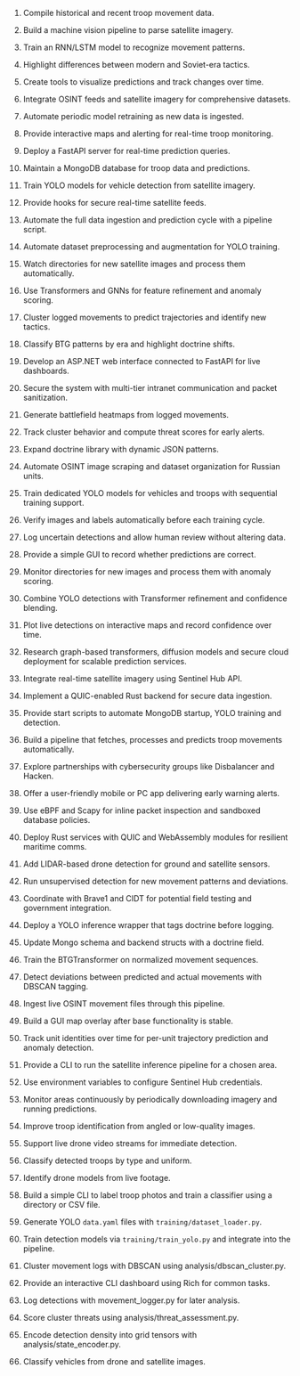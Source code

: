1. Compile historical and recent troop movement data.
2. Build a machine vision pipeline to parse satellite imagery.
3. Train an RNN/LSTM model to recognize movement patterns.
4. Highlight differences between modern and Soviet-era tactics.
5. Create tools to visualize predictions and track changes over time.
6. Integrate OSINT feeds and satellite imagery for comprehensive datasets.
7. Automate periodic model retraining as new data is ingested.
8. Provide interactive maps and alerting for real-time troop monitoring.
9. Deploy a FastAPI server for real-time prediction queries.
10. Maintain a MongoDB database for troop data and predictions.
11. Train YOLO models for vehicle detection from satellite imagery.
12. Provide hooks for secure real-time satellite feeds.
13. Automate the full data ingestion and prediction cycle with a pipeline script.

14. Automate dataset preprocessing and augmentation for YOLO training.
15. Watch directories for new satellite images and process them automatically.
16. Use Transformers and GNNs for feature refinement and anomaly scoring.
17. Cluster logged movements to predict trajectories and identify new tactics.
18. Classify BTG patterns by era and highlight doctrine shifts.
19. Develop an ASP.NET web interface connected to FastAPI for live dashboards.
20. Secure the system with multi-tier intranet communication and packet sanitization.
21. Generate battlefield heatmaps from logged movements.
22. Track cluster behavior and compute threat scores for early alerts.
23. Expand doctrine library with dynamic JSON patterns.
24. Automate OSINT image scraping and dataset organization for Russian units.
25. Train dedicated YOLO models for vehicles and troops with sequential training support.
26. Verify images and labels automatically before each training cycle.
27. Log uncertain detections and allow human review without altering data.
28. Provide a simple GUI to record whether predictions are correct.
29. Monitor directories for new images and process them with anomaly scoring.
30. Combine YOLO detections with Transformer refinement and confidence blending.
31. Plot live detections on interactive maps and record confidence over time.
32. Research graph-based transformers, diffusion models and secure cloud deployment for scalable prediction services.
33. Integrate real-time satellite imagery using Sentinel Hub API.
34. Implement a QUIC-enabled Rust backend for secure data ingestion.
35. Provide start scripts to automate MongoDB startup, YOLO training and detection.
36. Build a pipeline that fetches, processes and predicts troop movements automatically.
37. Explore partnerships with cybersecurity groups like Disbalancer and Hacken.
38. Offer a user-friendly mobile or PC app delivering early warning alerts.
39. Use eBPF and Scapy for inline packet inspection and sandboxed database policies.
40. Deploy Rust services with QUIC and WebAssembly modules for resilient maritime comms.
41. Add LIDAR-based drone detection for ground and satellite sensors.
42. Run unsupervised detection for new movement patterns and deviations.
43. Coordinate with Brave1 and CIDT for potential field testing and government integration.
44. Deploy a YOLO inference wrapper that tags doctrine before logging.
45. Update Mongo schema and backend structs with a doctrine field.
46. Train the BTGTransformer on normalized movement sequences.
47. Detect deviations between predicted and actual movements with DBSCAN tagging.
48. Ingest live OSINT movement files through this pipeline.
49. Build a GUI map overlay after base functionality is stable.
50. Track unit identities over time for per-unit trajectory prediction and anomaly detection.
51. Provide a CLI to run the satellite inference pipeline for a chosen area.
52. Use environment variables to configure Sentinel Hub credentials.
53. Monitor areas continuously by periodically downloading imagery and running predictions.
54. Improve troop identification from angled or low-quality images.
55. Support live drone video streams for immediate detection.
56. Classify detected troops by type and uniform.
57. Identify drone models from live footage.
58. Build a simple CLI to label troop photos and train a classifier using a directory or CSV file.
59. Generate YOLO `data.yaml` files with `training/dataset_loader.py`.
60. Train detection models via `training/train_yolo.py` and integrate into the pipeline.
61. Cluster movement logs with DBSCAN using analysis/dbscan_cluster.py.
62. Provide an interactive CLI dashboard using Rich for common tasks.
63. Log detections with movement_logger.py for later analysis.
64. Score cluster threats using analysis/threat_assessment.py.
65. Encode detection density into grid tensors with analysis/state_encoder.py.
66. Classify vehicles from drone and satellite images.
